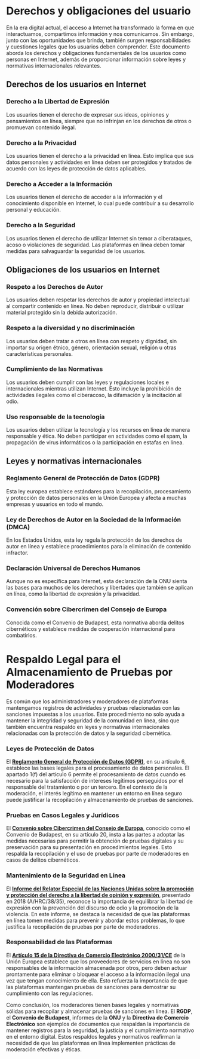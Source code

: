 # Derechos y obligaciones del usuario

En la era digital actual, el acceso a Internet ha transformado la forma en que interactuamos, compartimos información y nos comunicamos. Sin embargo, junto con las oportunidades que brinda, también surgen responsabilidades y cuestiones legales que los usuarios deben comprender. Este documento aborda los derechos y obligaciones fundamentales de los usuarios como personas en Internet, además de proporcionar información sobre leyes y normativas internacionales relevantes.

## Derechos de los usuarios en Internet

### Derecho a la Libertad de Expresión
Los usuarios tienen el derecho de expresar sus ideas, opiniones y pensamientos en línea, siempre que no infrinjan en los derechos de otros o promuevan contenido ilegal.

### Derecho a la Privacidad
Los usuarios tienen el derecho a la privacidad en línea. Esto implica que sus datos personales y actividades en línea deben ser protegidos y tratados de acuerdo con las leyes de protección de datos aplicables.

### Derecho a Acceder a la Información
Los usuarios tienen el derecho de acceder a la información y el conocimiento disponible en Internet, lo cual puede contribuir a su desarrollo personal y educación.

### Derecho a la Seguridad
Los usuarios tienen el derecho de utilizar Internet sin temor a ciberataques, acoso o violaciones de seguridad. Las plataformas en línea deben tomar medidas para salvaguardar la seguridad de los usuarios.

## Obligaciones de los usuarios en Internet

### Respeto a los Derechos de Autor
Los usuarios deben respetar los derechos de autor y propiedad intelectual al compartir contenido en línea. No deben reproducir, distribuir o utilizar material protegido sin la debida autorización.

### Respeto a la diversidad y no discriminación
Los usuarios deben tratar a otros en línea con respeto y dignidad, sin importar su origen étnico, género, orientación sexual, religión u otras características personales.

### Cumplimiento de las Normativas
Los usuarios deben cumplir con las leyes y regulaciones locales e internacionales mientras utilizan Internet. Esto incluye la prohibición de actividades ilegales como el ciberacoso, la difamación y la incitación al odio.

### Uso responsable de la tecnología
Los usuarios deben utilizar la tecnología y los recursos en línea de manera responsable y ética. No deben participar en actividades como el spam, la propagación de virus informáticos o la participación en estafas en línea.

## Leyes y normativas internacionales

### Reglamento General de Protección de Datos (GDPR)
Esta ley europea establece estándares para la recopilación, procesamiento y protección de datos personales en la Unión Europea y afecta a muchas empresas y usuarios en todo el mundo.

### Ley de Derechos de Autor en la Sociedad de la Información (DMCA)
En los Estados Unidos, esta ley regula la protección de los derechos de autor en línea y establece procedimientos para la eliminación de contenido infractor.

### Declaración Universal de Derechos Humanos
Aunque no es específica para Internet, esta declaración de la ONU sienta las bases para muchos de los derechos y libertades que también se aplican en línea, como la libertad de expresión y la privacidad.

### Convención sobre Cibercrimen del Consejo de Europa
Conocida como el Convenio de Budapest, esta normativa aborda delitos cibernéticos y establece medidas de cooperación internacional para combatirlos.

# Respaldo Legal para el Almacenamiento de Pruebas por Moderadores

Es común que los administradores y moderadores de plataformas mantengamos registros de actividades y pruebas relacionadas con las sanciones impuestas a los usuarios. Este procedimiento no solo ayuda a mantener la integridad y seguridad de la comunidad en línea, sino que también encuentra respaldo en leyes y normativas internacionales relacionadas con la protección de datos y la seguridad cibernética.

### Leyes de Protección de Datos

El **[Reglamento General de Protección de Datos (GDPR)](https://eur-lex.europa.eu/ES/legal-content/summary/general-data-protection-regulation-gdpr.html)**, en su artículo 6, establece las bases legales para el procesamiento de datos personales. El apartado 1(f) del artículo 6 permite el procesamiento de datos cuando es necesario para la satisfacción de intereses legítimos perseguidos por el responsable del tratamiento o por un tercero. En el contexto de la moderación, el interés legítimo en mantener un entorno en línea seguro puede justificar la recopilación y almacenamiento de pruebas de sanciones.

### Pruebas en Casos Legales y Jurídicos

El **[Convenio sobre Cibercrimen del Consejo de Europa](https://rm.coe.int/16802fa403)**, conocido como el Convenio de Budapest, en su artículo 20, insta a las partes a adoptar las medidas necesarias para permitir la obtención de pruebas digitales y su preservación para su presentación en procedimientos legales. Esto respalda la recopilación y el uso de pruebas por parte de moderadores en casos de delitos cibernéticos.

### Mantenimiento de la Seguridad en Línea

El **[Informe del Relator Especial de las Naciones Unidas sobre la promoción y protección del derecho a la libertad de opinión y expresión](https://documents-dds-ny.un.org/doc/UNDOC/GEN/G18/096/75/PDF/G1809675.pdf?OpenElement)**, presentado en 2018 (A/HRC/38/35), reconoce la importancia de equilibrar la libertad de expresión con la prevención del discurso de odio y la promoción de la violencia. En este informe, se destaca la necesidad de que las plataformas en línea tomen medidas para prevenir y abordar estos problemas, lo que justifica la recopilación de pruebas por parte de moderadores.

### Responsabilidad de las Plataformas

El **[Artículo 15 de la Directiva de Comercio Electrónico 2000/31/CE](https://eur-lex.europa.eu/eli/dir/2000/31/oj)** de la Unión Europea establece que los proveedores de servicios en línea no son responsables de la información almacenada por otros, pero deben actuar prontamente para eliminar o bloquear el acceso a la información ilegal una vez que tengan conocimiento de ella. Esto refuerza la importancia de que las plataformas mantengan pruebas de sanciones para demostrar su cumplimiento con las regulaciones.

Como conclusión, los moderadores tienen bases legales y normativas sólidas para recopilar y almacenar pruebas de sanciones en línea. El **RGDP**, el **Convenio de Budapest**, informes de la **ONU** y la **Directiva de Comercio Electrónico** son ejemplos de documentos que respaldan la importancia de mantener registros para la seguridad, la justicia y el cumplimiento normativo en el entorno digital. Estos respaldos legales y normativos reafirman la necesidad de que las plataformas en línea implementen prácticas de moderación efectivas y éticas.